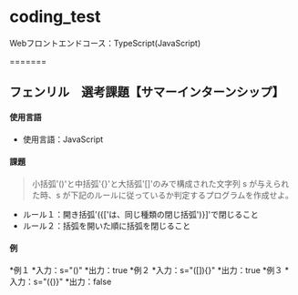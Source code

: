 # coding_test
Webフロントエンドコース：TypeScript(JavaScript)

=======
## フェンリル　選考課題【サマーインターンシップ】
#### 使用言語
  * 使用言語：JavaScript
#### 課題
> 小括弧'()'と中括弧'{}'と大括弧'[]'のみで構成された文字列 s が与えられた時、s が下記のルールに従っているか判定するプログラムを作成せよ。
  * ルール１：開き括弧'({['は、同じ種類の閉じ括弧')}]'で閉じること
  * ルール２：括弧を開いた順に括弧を閉じること
#### 例

*例１
*入力：s="()"
*出力：true
*例２
*入力：s="([]){}"
*出力：true
*例３
*入力：s="({)}"
*出力：false
